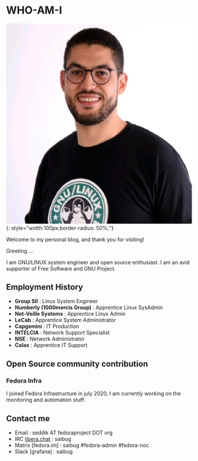 # WHO-AM-I 

![saibug](assets/images/image.png){: style="width:100px;border-radius: 50%;"}

Welcome to my personal blog, and thank you for visiting!

Greeting ...

I am GNU/LINUX system engineer and open source enthusiast. I am an avid supporter of Free Software and GNU Project.

## Employment History

- **Group SII** : Linux System Engineer
- **Numberly (1000mercis Group)** : Apprentice Linux SysAdmin
- **Net-Veille Systems** : Apprentice Linux Admin
- **LeCab** : Apprentice System Administrator
- **Capgemini** : IT Production
- **INTELCIA** : Network Support Specialist
- **NSE** : Network Administrator
- **Colas** : Apprentice IT Support

## Open Source community contribution 

### Fedora Infra

I joined Fedora Infrastructure in july 2020, I am currently working on the monitoring and automation stuff.


## Contact me
- Email : seddik AT fedoraproject DOT org
- IRC [libera.chat](https://libera.chat/) : saibug
- Matrix [fedora.im] : saibug #fedora-admin #fedora-noc
- Slack [grafana] : saibug
